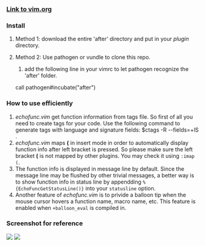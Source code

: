 ### [Link to vim.org](http://www.vim.org/scripts/script.php?script_id=1735)

### Install
1. Method 1: download the entire 'after' directory and put in your *plugin* directory.
1. Method 2: Use pathogen or vundle to clone this repo.
	1. add the following line in your vimrc to let pathogen recognize the 'after' folder.

	call pathogen#incubate("after")

### How to use efficiently
1. *echofunc.vim* get function information from tags file. So first of all you need to create tags for your code.
Use the following command to generate tags with language and signature fields:
$ctags -R --fields=+lS .
1. *echofunc.vim* maps **(** in insert mode in order to automatically display function info after left bracket is pressed. So please make sure the left bracket **(** is not mapped by other plugins. You may check it using `:imap (`.
1. The function info is displayed in message line by default. Since the message line may be flushed by other trivial messages, a better way is to show function info in status line by appendding `%{EchoFuncGetStatusLine()}` into your `statusline` option. 
1. Another feature of *echofunc.vim* is to privide a balloon tip when the mouse cursor hovers a function name, macro name, etc. This feature is enabled when `+balloon_eval` is compiled in.

### Screenshot for reference
![](https://sites.google.com/site/mbbill/echofunc_demo1.png)
![](https://sites.google.com/site/mbbill/echofunc_demo2.png)

